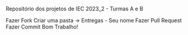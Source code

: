 Repositório dos projetos de IEC 2023_2 - Turmas A e B

Fazer Fork
Criar uma pasta -> Entregas - Seu nome
Fazer Pull Request
Fazer Commit
Bom Trabalho!
